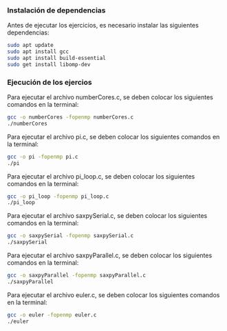 ### Instalación de dependencias

Antes de ejecutar los ejercicios, es necesario instalar las siguientes dependencias:
```bash
sudo apt update
sudo apt install gcc
sudo apt install build-essential
sudo get install libomp-dev
```

### Ejecución de los ejercios

Para ejecutar el archivo numberCores.c, se deben colocar los siguientes comandos en la terminal:
```bash
gcc -o numberCores -fopenmp numberCores.c
./numberCores
```

Para ejecutar el archivo pi.c, se deben colocar los siguientes comandos en la terminal:
```bash
gcc -o pi -fopenmp pi.c
./pi
```

Para ejecutar el archivo pi_loop.c, se deben colocar los siguientes comandos en la terminal:
```bash
gcc -o pi_loop -fopenmp pi_loop.c
./pi_loop
```

Para ejecutar el archivo saxpySerial.c, se deben colocar los siguientes comandos en la terminal:
```bash
gcc -o saxpySerial -fopenmp saxpySerial.c
./saxpySerial
```

Para ejecutar el archivo saxpyParallel.c, se deben colocar los siguientes comandos en la terminal:
```bash
gcc -o saxpyParallel -fopenmp saxpyParallel.c
./saxpyParallel
```

Para ejecutar el archivo euler.c, se deben colocar los siguientes comandos en la terminal:
```bash
gcc -o euler -fopenmp euler.c
./euler
```
